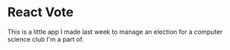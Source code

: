 # React Vote

This is a little app I made last week to manage an election for a computer science club I'm a part of.